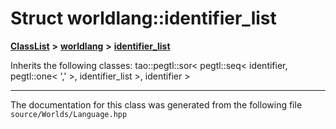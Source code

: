

# Struct worldlang::identifier\_list



[**ClassList**](annotated.md) **>** [**worldlang**](namespaceworldlang.md) **>** [**identifier\_list**](structworldlang_1_1identifier__list.md)








Inherits the following classes: tao::pegtl::sor< pegtl::seq< identifier, pegtl::one< ',' >, identifier_list >, identifier >































































------------------------------
The documentation for this class was generated from the following file `source/Worlds/Language.hpp`

